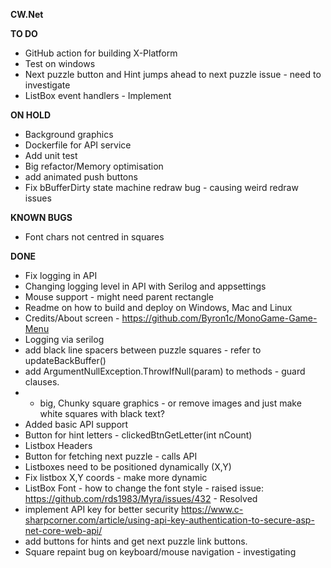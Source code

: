 ﻿**CW.Net**

**TO DO**

* GitHub action for building X-Platform
* Test on windows 
* Next puzzle button and Hint jumps ahead to next puzzle issue - need to investigate 
* ListBox event handlers - Implement

**ON HOLD**
* Background graphics
* Dockerfile for API service 
* Add unit test 
* Big refactor/Memory optimisation
* add animated push buttons
* Fix bBufferDirty state machine redraw bug - causing weird redraw issues

**KNOWN BUGS**
* Font chars not centred in squares

**DONE**
* Fix logging in API 
* Changing logging level in API with Serilog and appsettings
* Mouse support - might need parent rectangle 
* Readme on how to build and deploy on Windows, Mac and Linux
* Credits/About screen - https://github.com/Byron1c/MonoGame-Game-Menu
* Logging via serilog
* add black line spacers between puzzle squares - refer to updateBackBuffer()
* add ArgumentNullException.ThrowIfNull(param) to methods - guard clauses.
* * big, Chunky square graphics - or remove images and just make white squares with black text?
* Added basic API support
* Button for hint letters - clickedBtnGetLetter(int nCount)
* Listbox Headers 
* Button for fetching next puzzle - calls API
* Listboxes need to be positioned dynamically (X,Y)
* Fix listbox X,Y coords - make more dynamic 
* ListBox Font - how to change the font style - raised issue: https://github.com/rds1983/Myra/issues/432 - Resolved 
* implement API key for better security https://www.c-sharpcorner.com/article/using-api-key-authentication-to-secure-asp-net-core-web-api/
* add buttons for hints and get next puzzle link buttons. 
* Square repaint bug on keyboard/mouse navigation - investigating
